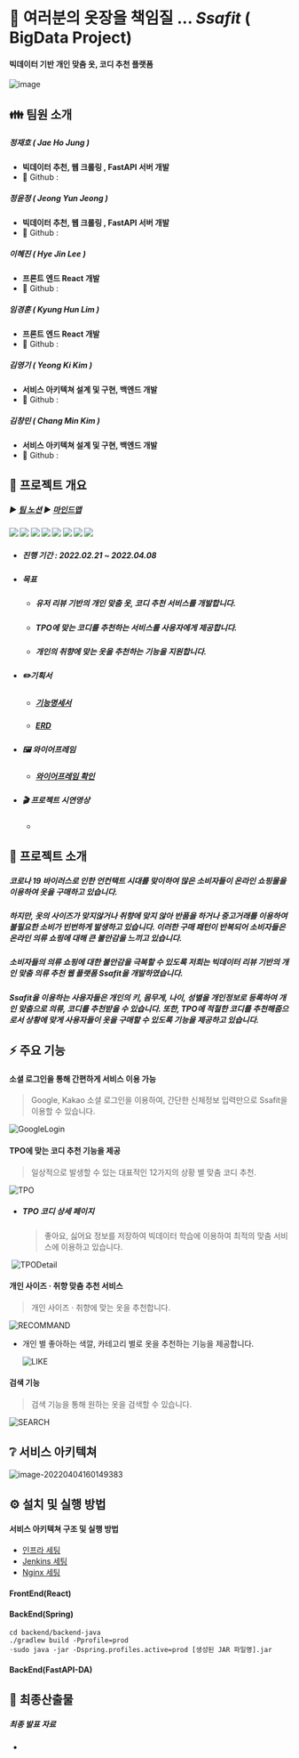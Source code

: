 # 👔 여러분의 옷장을 책임질 ... *Ssafit* ( BigData Project)

#### 빅데이터 기반  개인 맞춤 옷, 코디 추천 플랫폼

![image](/uploads/3e840b5e2f8b40390fe982698a7a8656/image.png)





## 👪 팀원 소개

##### 정재호 ( Jae Ho Jung )

- **빅데이터 추천, 웹 크롤링 , FastAPI 서버 개발** 
- 🍒 Github : 

##### 정윤정 ( Jeong Yun Jeong )

- **빅데이터 추천, 웹 크롤링 , FastAPI 서버 개발** 
- 🍓 Github : 

##### 이혜진 ( Hye Jin Lee )

- **프론트 엔드 React 개발** 
- 🍇 Github : 

##### 임경훈 ( Kyung Hun Lim )

- **프론트 엔드 React 개발** 
- 🍈 Github : 

##### 김영기 ( Yeong Ki Kim )

- **서비스 아키텍쳐 설계 및 구현, 백엔드 개발** 
- 🍐 Github : 

##### 김창민 ( Chang Min Kim )

- **서비스 아키텍쳐 설계 및 구현, 백엔드 개발** 
- 🍅 Github : 



## 📆 프로젝트 개요

##### ▶ [팀 노션](https://www.notion.so/c1f73b2a71e44dc9a17adcdf82fd8968)     ▶ [마인드맵](https://www.mindmeister.com/map/2198880827?t=BbTDvqBLhA)

#### <img src="https://img.shields.io/badge/React-61DAFB?style=for-the-badge&logo=React&logoColor=white"> <img src="https://img.shields.io/badge/Spring_Boot-6DB33F?style=for-the-badge&logo=SpringBoot&logoColor=white"> <img src="https://img.shields.io/badge/FastAPI-009688?style=for-the-badge&logo=FastAPI&logoColor=white"> <img src="https://img.shields.io/badge/MongoDB-47A248?style=for-the-badge&logo=MongoDB&logoColor=white"> <img src="https://img.shields.io/badge/MySQL-4479A1?style=for-the-badge&logo=MySQL&logoColor=white"> <img src="https://img.shields.io/badge/Jenkins-D24939?style=for-the-badge&logo=Jenkins&logoColor=white"> <img src="https://img.shields.io/badge/NGINX-009639?style=for-the-badge&logo=NGINX&logoColor=white"> <img src="https://img.shields.io/badge/Docker-2496ED?style=for-the-badge&logo=Docker&logoColor=white">



- ##### 진행 기간 : 2022.02.21 ~ 2022.04.08

- ##### 목표 

  - ##### 유저 리뷰 기반의 개인 맞춤 옷, 코디 추천 서비스를 개발합니다.

  - ##### TPO에 맞는 코디를 추천하는 서비스를 사용자에게 제공합니다.

  - ##### 개인의 취향에 맞는 옷을 추천하는 기능을 지원합니다.

- ##### ✏️기획서

  - ##### [기능명세서](https://docs.google.com/spreadsheets/d/1DajUUoxczjtIi0OPYsWq2eqnvQW8JyVJK21xZevCUzE/edit#gid=0)

  - ##### [ERD](https://www.erdcloud.com/d/ZFTtEdaEgRPWyuiR9)

- ##### 🖼 와이어프레임

  - ##### [와이어프레임 확인](https://www.figma.com/file/NCA8xGy6dUQ0tsMohEuxhF/%ED%8A%B9%ED%99%94PJT?node-id=0%3A1)

- ##### 🎬 프로젝트 시연영상

  - 



## 📣 프로젝트 소개

##### 코로나 19 바이러스로 인한 언컨택트 시대를 맞이하여 많은 소비자들이 온라인 쇼핑몰을 이용하여 옷을 구매하고 있습니다.

##### 하지만, 옷의 사이즈가 맞지않거나 취향에 맞지 않아 반품을 하거나 중고거래를 이용하여 불필요한 소비가 빈번하게 발생하고 있습니다. 이러한 구매 패턴이 반복되어 소비자들은 온라인 의류 쇼핑에 대해 큰 불안감을 느끼고 있습니다.

##### 소비자들의 의류 쇼핑에 대한 불안감을 극복할 수 있도록 저희는 빅데이터 리뷰 기반의 개인 맞춤 의류 추천 웹 플랫폼 Ssafit을 개발하였습니다.

##### Ssafit을 이용하는 사용자들은 개인의 키, 몸무게, 나이, 성별을 개인정보로 등록하여 개인 맞춤으로 의류, 코디를 추천받을 수 있습니다. 또한, TPO에 적절한 코디를 추천해줌으로서 상황에 맞게 사용자들이 옷을 구매할 수 있도록 기능을 제공하고 있습니다. 



## ⚡ 주요 기능

#### 소셜 로그인을 통해 간편하게 서비스 이용 가능

> Google, Kakao 소셜 로그인을 이용하여, 간단한 신체정보 입력만으로 Ssafit을 이용할 수 있습니다.

![GoogleLogin](README.assets/GoogleLogin.gif)



#### TPO에 맞는 코디 추천 기능을 제공

> 일상적으로 발생할 수 있는 대표적인 12가지의 상황 별 맞춤 코디 추천.

![TPO](README.assets/TPO.gif)

- ##### TPO 코디 상세 페이지

  > 좋아요, 싫어요 정보를 저장하여 빅데이터 학습에 이용하여 최적의 맞춤 서비스에 이용하고 있습니다.

​		![TPODetail](README.assets/TPODetail.gif)



#### 개인 사이즈 · 취향 맞춤 추천 서비스

> 개인 사이즈 · 취향에 맞는 옷을 추천합니다.

![RECOMMAND](README.assets/RECOMMAND.gif)

- 개인 별 좋아하는 색깔, 카테고리 별로 옷을 추천하는 기능을 제공합니다.

  ![LIKE](README.assets/LIKE.gif)



#### 검색 기능

> 검색 기능을 통해 원하는 옷을 검색할 수 있습니다.

![SEARCH](README.assets/SEARCH.gif)



## ❔ 서비스 아키텍쳐

![image-20220404160149383](C:\Users\dlrjs\AppData\Roaming\Typora\typora-user-images\image-20220404160149383.png)



## ⚙ 설치 및 실행 방법

#### 서비스 아키텍쳐 구조 및 실행 방법

- [인프라 세팅](https://sulky-twig-f46.notion.site/8babd4ecfd4b4671858961605c83125a)
- [Jenkins 세팅](https://sulky-twig-f46.notion.site/Jenkins-c9f033b4bf6e4fc690c2aaf8cb674df6)
- [Nginx 세팅](https://sulky-twig-f46.notion.site/nginx-3999e0f28ae24195a68e20c00dc05e5f)

#### FrontEnd(React)





#### BackEnd(Spring)

```shell
cd backend/backend-java
./gradlew build -Pprofile=prod
◦sudo java -jar -Dspring.profiles.active=prod [생성된 JAR 파일명].jar
```



#### BackEnd(FastAPI-DA)





## 🐤 최종산출물

##### 최종 발표 자료

- 



